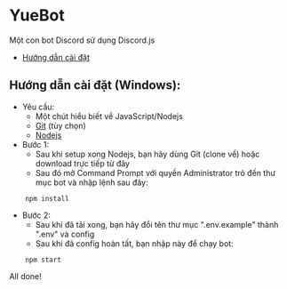 # YueBot
Một con bot Discord sử dụng Discord.js
- [Hướng dẫn cài đặt](https://github.com/Kaysil/yue-bot/blob/master/README.md#h%C6%B0%E1%BB%9Bng-d%E1%BA%ABn-c%C3%A0i-%C4%91%E1%BA%B7t-windows)

## Hướng dẫn cài đặt (Windows):
- Yêu cầu:
    - Một chút hiểu biết về JavaScript/Nodejs
    - [Git](https://git-scm.com/) (tùy chọn)
    - [Nodejs](https://nodejs.org)
- Bước 1:
    - Sau khi setup xong Nodejs, bạn hãy dùng Git (clone về) hoặc download trực tiếp từ đây
    - Sau đó mở Command Prompt với quyền Administrator trỏ đến thư mục bot và nhập lệnh sau đây:

```install
    npm install
```

- Bước 2:
    - Sau khi đã tải xong, bạn hãy đổi tên thư mục ".env.example" thành ".env" và config
    - Sau khi đã config hoàn tất, bạn nhập này để chạy bot:

```install
    npm start
```

All done!


